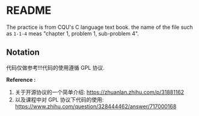 # README
The practice is from CQU's C language text book. the name of the file such as `1-1-4` meas "chapter 1, problem 1, sub-problem 4".

## Notation
代码仅做参考!!!代码的使用遵循 GPL 协议. 

**Reference :**
1. 关于开源协议的一个简单介绍: https://zhuanlan.zhihu.com/p/31881162
1. 以及课程中对 GPL 协议下代码的使用: https://www.zhihu.com/question/328444462/answer/717000168
